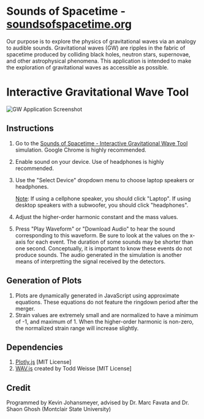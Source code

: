 # Sounds of Spacetime - [soundsofspacetime.org]()

Our purpose is to explore the physics of gravitational waves via an analogy to audible sounds. Gravitational waves (GW) are ripples in the fabric of spacetime produced by colliding black holes, neutron stars, supernovae, and other astrophysical phenomena. This application is intended to make the exploration of gravitational waves as accessible as possible.

# Interactive Gravitational Wave Tool

![GW Application Screenshot](https://i.imgur.com/5OjRYX7.png)

## Instructions

1. Go to the [Sounds of Spacetime - Interactive Gravitational Wave Tool](soundsofspacetime.github.io/GWApplication/) simulation. Google Chrome is highly recommended.
2. Enable sound on your device. Use of headphones is highly recommended. 
3. Use the "Select Device" dropdown menu to choose laptop speakers or headphones.

    <u>Note</u>: If using a cellphone speaker, you should click "Laptop". If using desktop speakers with a subwoofer, you should click "headphones".

4. Adjust the higher-order harmonic constant and the mass values.

5. Press "Play Waveform" or "Download Audio" to hear the sound corresponding to this waveform. Be sure to look at the values on the x-axis for each event. The duration of some sounds may be shorter than one second. Conceptually, it is important to know these events do not produce sounds. The audio generated in the simulation is another means of interpretting the signal received by the detectors.

## Generation of Plots

1. Plots are dynamically generated in JavaScript using approximate equations. These equations do not feature the ringdown period after the merger.
2. Strain values are extremely small and are normalized to have a minimum of -1, and maximum of 1. When the higher-order harmonic is non-zero, the normalized strain range will increase slightly.

## Dependencies

1. [Plotly.js](https://plotly.com/javascript/) [MIT License]
2. [WAV.js](https://github.com/taweisse/wavJS) created by Todd Weisse [MIT License]

## Credit

Programmed by Kevin Johansmeyer, advised by Dr. Marc Favata and Dr. Shaon Ghosh (Montclair State University)